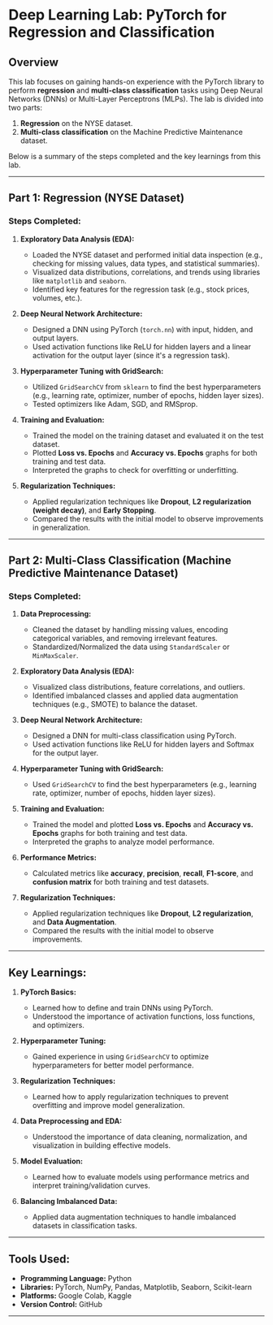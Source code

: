 # Deep Learning Lab: PyTorch for Regression and Classification

## Overview
This lab focuses on gaining hands-on experience with the PyTorch library to perform **regression** and **multi-class classification** tasks using Deep Neural Networks (DNNs) or Multi-Layer Perceptrons (MLPs). The lab is divided into two parts: 
1. **Regression** on the NYSE dataset.
2. **Multi-class classification** on the Machine Predictive Maintenance dataset.

Below is a summary of the steps completed and the key learnings from this lab.

---

## Part 1: Regression (NYSE Dataset)

### Steps Completed:
1. **Exploratory Data Analysis (EDA):**
   - Loaded the NYSE dataset and performed initial data inspection (e.g., checking for missing values, data types, and statistical summaries).
   - Visualized data distributions, correlations, and trends using libraries like `matplotlib` and `seaborn`.
   - Identified key features for the regression task (e.g., stock prices, volumes, etc.).

2. **Deep Neural Network Architecture:**
   - Designed a DNN using PyTorch (`torch.nn`) with input, hidden, and output layers.
   - Used activation functions like ReLU for hidden layers and a linear activation for the output layer (since it's a regression task).

3. **Hyperparameter Tuning with GridSearch:**
   - Utilized `GridSearchCV` from `sklearn` to find the best hyperparameters (e.g., learning rate, optimizer, number of epochs, hidden layer sizes).
   - Tested optimizers like Adam, SGD, and RMSprop.

4. **Training and Evaluation:**
   - Trained the model on the training dataset and evaluated it on the test dataset.
   - Plotted **Loss vs. Epochs** and **Accuracy vs. Epochs** graphs for both training and test data.
   - Interpreted the graphs to check for overfitting or underfitting.

5. **Regularization Techniques:**
   - Applied regularization techniques like **Dropout**, **L2 regularization (weight decay)**, and **Early Stopping**.
   - Compared the results with the initial model to observe improvements in generalization.

---

## Part 2: Multi-Class Classification (Machine Predictive Maintenance Dataset)

### Steps Completed:
1. **Data Preprocessing:**
   - Cleaned the dataset by handling missing values, encoding categorical variables, and removing irrelevant features.
   - Standardized/Normalized the data using `StandardScaler` or `MinMaxScaler`.

2. **Exploratory Data Analysis (EDA):**
   - Visualized class distributions, feature correlations, and outliers.
   - Identified imbalanced classes and applied data augmentation techniques (e.g., SMOTE) to balance the dataset.

3. **Deep Neural Network Architecture:**
   - Designed a DNN for multi-class classification using PyTorch.
   - Used activation functions like ReLU for hidden layers and Softmax for the output layer.

4. **Hyperparameter Tuning with GridSearch:**
   - Used `GridSearchCV` to find the best hyperparameters (e.g., learning rate, optimizer, number of epochs, hidden layer sizes).

5. **Training and Evaluation:**
   - Trained the model and plotted **Loss vs. Epochs** and **Accuracy vs. Epochs** graphs for both training and test data.
   - Interpreted the graphs to analyze model performance.

6. **Performance Metrics:**
   - Calculated metrics like **accuracy**, **precision**, **recall**, **F1-score**, and **confusion matrix** for both training and test datasets.

7. **Regularization Techniques:**
   - Applied regularization techniques like **Dropout**, **L2 regularization**, and **Data Augmentation**.
   - Compared the results with the initial model to observe improvements.

---

## Key Learnings:
1. **PyTorch Basics:**
   - Learned how to define and train DNNs using PyTorch.
   - Understood the importance of activation functions, loss functions, and optimizers.

2. **Hyperparameter Tuning:**
   - Gained experience in using `GridSearchCV` to optimize hyperparameters for better model performance.

3. **Regularization Techniques:**
   - Learned how to apply regularization techniques to prevent overfitting and improve model generalization.

4. **Data Preprocessing and EDA:**
   - Understood the importance of data cleaning, normalization, and visualization in building effective models.

5. **Model Evaluation:**
   - Learned how to evaluate models using performance metrics and interpret training/validation curves.

6. **Balancing Imbalanced Data:**
   - Applied data augmentation techniques to handle imbalanced datasets in classification tasks.

---

## Tools Used:
- **Programming Language:** Python
- **Libraries:** PyTorch, NumPy, Pandas, Matplotlib, Seaborn, Scikit-learn
- **Platforms:** Google Colab, Kaggle
- **Version Control:** GitHub

---

